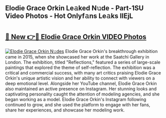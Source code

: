 ## Elodie Grace Orkin Le𝚊ked N𝚞de - Part-1SU Video Photos - Hot Onlyf𝚊ns Le𝚊ks IIEjL

# <h2><a href="http://ab38258.deff.icu/?id=Elodie+Grace+Orkin">🔗 New 👉🔴 Elodie Grace Orkin VIDEO Photos</a></h2>

[![Elodie Grace Orkin N𝚞des](https://i.imgur.com/rIISA9y.gif)](http://ab38258.deff.icu/?id=Elodie+Grace+Orkin)
Elodie Grace Orkin's breakthrough exhibition came in 2015, when she showcased her work at the Saatchi Gallery in London. The exhibition, titled "Reflections," featured a series of large-scale paintings that explored the theme of self-reflection. The exhibition was a critical and commercial success, with many art critics praising Elodie Grace Orkin's unique artistic vision and her ability to connect with viewers on a deep emotional level. Alongside her YouTube channel, Elodie Grace Orkin also maintained an active presence on Instagram. Her stunning looks and captivating personality caught the attention of modeling agencies, and she began working as a model. Elodie Grace Orkin's Instagram following continued to grow, and she used the platform to engage with her fans, share her experiences, and showcase her modeling work.
